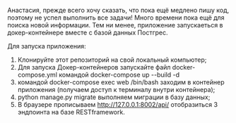 Анастасия, прежде всего хочу сказать, что пока ещё медлено пишу код, поэтому не успел выполнить все задачи!
Много времени пока ещё для поиска  новой информации.
Тем ни менее, приложение запускаеться в докер-контейнере вместе с базой данных Постгрес.

Для запуска приложения:
1. Клонируйте этот репозиторий на свой локальный компьютер;
2. Для запуска Докер-контейнеров запускайте файл docker-compose.yml командой docker-compose up --build -d
3. командой docker-compose exec web /bin/bash заходим в контейнер приложения (получаем доступ к терминалу внутри контейнера); 
4. python manage.py migrate выполняем миграции в базу данных;
5. В браузере прописываем http://127.0.0.1:8002/api/    отобразиться 3 эндпоинта на базе RESTframework.

